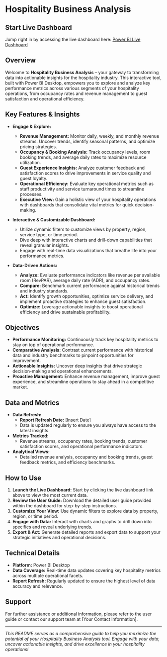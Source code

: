 # Hospitality Business Analysis

## Start Live Dashboard
Jump right in by accessing the live dashboard here: [Power BI Live Dashboard](https://app.powerbi.com/view?r=eyJrIjoiZTc4OWFiOGEtOTJkZS00MDM4LWI0NzYtMThmYzgwOWZkMTA3IiwidCI6ImM2ZTU0OWIzLTVmNDUtNDAzMi1hYWU5LWQ0MjQ0ZGM1YjJjNCJ9)

## Overview
Welcome to **Hospitality Business Analysis** – your gateway to transforming data into actionable insights for the hospitality industry. This interactive tool, built with Power BI Desktop, empowers you to explore and analyze key performance metrics across various segments of your hospitality operations, from occupancy rates and revenue management to guest satisfaction and operational efficiency.

## Key Features & Insights
- **Engage & Explore:**  
  - **Revenue Management:** Monitor daily, weekly, and monthly revenue streams. Uncover trends, identify seasonal patterns, and optimize pricing strategies.  
  - **Occupancy & Booking Analysis:** Track occupancy levels, room booking trends, and average daily rates to maximize resource utilization.  
  - **Guest Experience Insights:** Analyze customer feedback and satisfaction scores to drive improvements in service quality and guest loyalty.  
  - **Operational Efficiency:** Evaluate key operational metrics such as staff productivity and service turnaround times to streamline processes.
  - **Executive View:** Gain a holistic view of your hospitality operations with dashboards that consolidate vital metrics for quick decision-making.

- **Interactive & Customizable Dashboard:**  
  - Utilize dynamic filters to customize views by property, region, service type, or time period.
  - Dive deep with interactive charts and drill-down capabilities that reveal granular insights.
  - Engage with real-time data visualizations that breathe life into your performance metrics.

- **Data-Driven Actions:**  
  - **Analyze:** Evaluate performance indicators like revenue per available room (RevPAR), average daily rate (ADR), and occupancy rates.
  - **Compare:** Benchmark current performance against historical trends and industry standards.
  - **Act:** Identify growth opportunities, optimize service delivery, and implement proactive strategies to enhance guest satisfaction.
  - **Optimize:** Leverage actionable insights to boost operational efficiency and drive sustainable profitability.

## Objectives
- **Performance Monitoring:** Continuously track key hospitality metrics to stay on top of operational performance.
- **Comparative Analysis:** Contrast current performance with historical data and industry benchmarks to pinpoint opportunities for improvement.
- **Actionable Insights:** Uncover deep insights that drive strategic decision-making and operational enhancements.
- **Proactive Management:** Enhance revenue management, improve guest experience, and streamline operations to stay ahead in a competitive market.

## Data and Metrics
- **Data Refresh:**  
  - **Report Refresh Date:** [Insert Date]  
  - Data is updated regularly to ensure you always have access to the latest insights.
- **Metrics Tracked:**  
  - Revenue streams, occupancy rates, booking trends, customer satisfaction scores, and operational performance indicators.
- **Analytical Views:**  
  - Detailed revenue analysis, occupancy and booking trends, guest feedback metrics, and efficiency benchmarks.

## How to Use
1. **Launch the Live Dashboard:** Start by clicking the live dashboard link above to view the most current data.
2. **Review the User Guide:** Download the detailed user guide provided within the dashboard for step-by-step instructions.
3. **Customize Your View:** Use dynamic filters to explore data by property, region, or time period.
4. **Engage with Data:** Interact with charts and graphs to drill down into specifics and reveal underlying trends.
5. **Export & Act:** Generate detailed reports and export data to support your strategic initiatives and operational decisions.

## Technical Details
- **Platform:** Power BI Desktop
- **Data Coverage:** Real-time data updates covering key hospitality metrics across multiple operational facets.
- **Report Refresh:** Regularly updated to ensure the highest level of data accuracy and relevance.

## Support
For further assistance or additional information, please refer to the user guide or contact our support team at [Your Contact Information].

---

*This README serves as a comprehensive guide to help you maximize the potential of your Hospitality Business Analysis tool. Engage with your data, uncover actionable insights, and drive excellence in your hospitality operations!*

